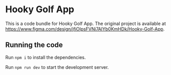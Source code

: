 
  # Hooky Golf App

  This is a code bundle for Hooky Golf App. The original project is available at https://www.figma.com/design/jfiOlpsFVNi7AIYb0KmHDk/Hooky-Golf-App.

  ## Running the code

  Run `npm i` to install the dependencies.

  Run `npm run dev` to start the development server.
  